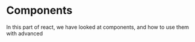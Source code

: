 # Components

In this part of react, we have looked at components, and how to use them with advanced 